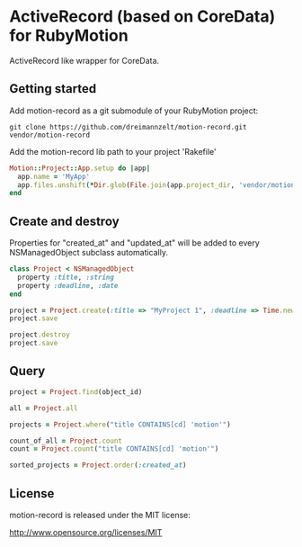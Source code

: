 # ActiveRecord (based on CoreData) for RubyMotion

ActiveRecord like wrapper for CoreData.
	
## Getting started

Add motion-record as a git submodule of your RubyMotion project:

    git clone https://github.com/dreimannzelt/motion-record.git vendor/motion-record

Add the motion-record lib path to your project 'Rakefile'

```ruby
Motion::Project::App.setup do |app|
  app.name = 'MyApp'
  app.files.unshift(*Dir.glob(File.join(app.project_dir, 'vendor/motion-record/lib/**/*.rb')))
end
```

## Create and destroy

Properties for "created_at" and "updated_at" will be added to every NSManagedObject subclass automatically. 

```ruby
class Project < NSManagedObject  
  property :title, :string
  property :deadline, :date
end
```

```ruby
project = Project.create(:title => "MyProject 1", :deadline => Time.new)
project.save

project.destroy
project.save
```

## Query

```ruby
project = Project.find(object_id)

all = Project.all

projects = Project.where("title CONTAINS[cd] 'motion'")

count_of_all = Project.count
count = Project.count("title CONTAINS[cd] 'motion'")

sorted_projects = Project.order(:created_at)
```


## License

motion-record is released under the MIT license:

http://www.opensource.org/licenses/MIT